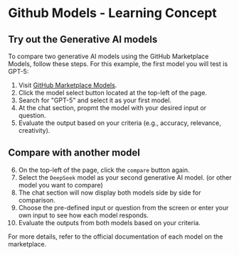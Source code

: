 
# Github Models - Learning Concept


## Try out the Generative AI models 

To compare two generative AI models using the GitHub Marketplace Models, follow these steps. For this example, the first model you will test is GPT-5:

1. Visit [GitHub Marketplace Models](https://github.com/marketplace/models/).
2. Click the model select button located at the top-left of the page.
3. Search for "GPT-5" and select it as your first model.
4. At the chat section, propmt the model with your desired input or question. 
5. Evaluate the output based on your criteria (e.g., accuracy, relevance, creativity).

## Compare with another model

6. On the top-left of the page, click the `compare` button again.
7. Select the `DeepSeek` model as your second generative AI model. (or other model you want to compare)
8. The chat section will now display both models side by side for comparison.
9. Choose the pre-defined input or question from the screen or enter your own input to see how each model responds.
10. Evaluate the outputs from both models based on your criteria.

For more details, refer to the official documentation of each model on the marketplace.
